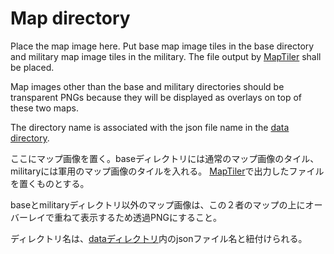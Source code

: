 # Map directory

Place the map image here. Put base map image tiles in the base directory and military map image tiles in the military.
The file output by [MapTiler](https://www.maptiler.com/) shall be placed.

Map images other than the base and military directories should be transparent PNGs because they will be displayed as overlays on top of these two maps.

The directory name is associated with the json file name in the [data directory](../../data).

ここにマップ画像を置く。baseディレクトリには通常のマップ画像のタイル、militaryには軍用のマップ画像のタイルを入れる。
[MapTiler](https://maptiler.jp/)で出力したファイルを置くものとする。

baseとmilitaryディレクトリ以外のマップ画像は、この２者のマップの上にオーバーレイで重ねて表示するため透過PNGにすること。

ディレクトリ名は、[dataディレクトリ](../../data)内のjsonファイル名と紐付けられる。